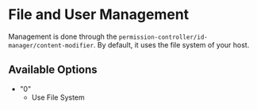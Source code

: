 # File and User Management

Management is done through the `permission-controller/id-manager/content-modifier`.
By default, it uses the file system of your host.

## Available Options
- "0"
  - Use File System
